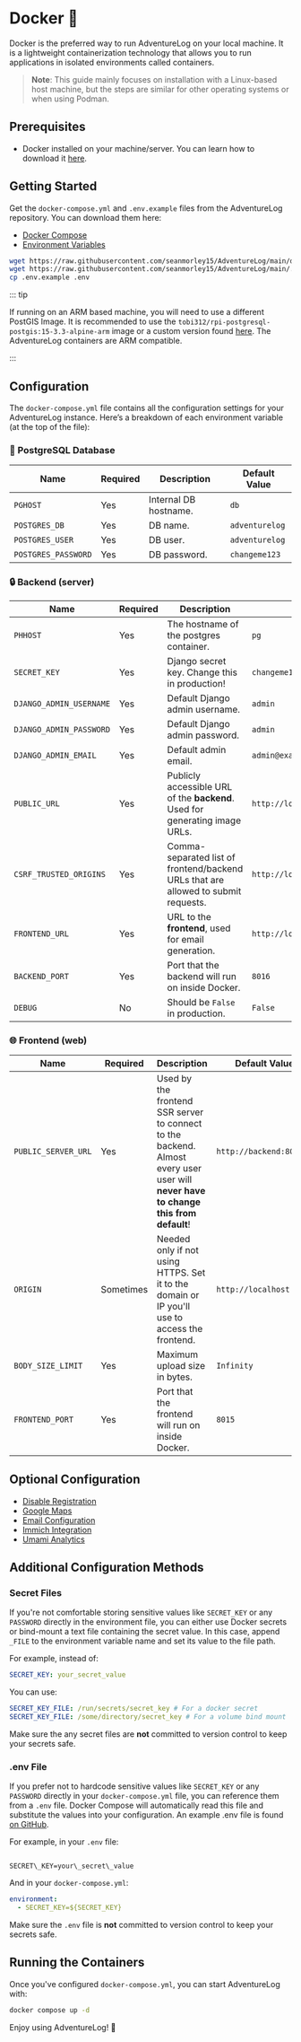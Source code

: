 # Docker 🐋

Docker is the preferred way to run AdventureLog on your local machine. It is a lightweight containerization technology that allows you to run applications in isolated environments called containers.

> **Note**: This guide mainly focuses on installation with a Linux-based host machine, but the steps are similar for other operating systems or when using Podman.

## Prerequisites

- Docker installed on your machine/server. You can learn how to download it [here](https://docs.docker.com/engine/install/).

## Getting Started

Get the `docker-compose.yml` and `.env.example` files from the AdventureLog repository. You can download them here:

- [Docker Compose](https://github.com/seanmorley15/AdventureLog/blob/main/docker-compose.yml)
- [Environment Variables](https://github.com/seanmorley15/AdventureLog/blob/main/.env.example)

```bash
wget https://raw.githubusercontent.com/seanmorley15/AdventureLog/main/docker-compose.yml
wget https://raw.githubusercontent.com/seanmorley15/AdventureLog/main/.env.example
cp .env.example .env
```

::: tip

If running on an ARM based machine, you will need to use a different PostGIS Image. It is recommended to use the `tobi312/rpi-postgresql-postgis:15-3.3-alpine-arm` image or a custom version found [here](https://hub.docker.com/r/tobi312/rpi-postgresql-postgis/tags). The AdventureLog containers are ARM compatible.

:::

## Configuration

The `docker-compose.yml` file contains all the configuration settings for your AdventureLog instance. Here’s a breakdown of each environment variable (at the top of the file):

### 🐘 PostgreSQL Database

| Name                | Required | Description           | Default Value |
| ------------------- | -------- | --------------------- | ------------- |
| `PGHOST`            | Yes      | Internal DB hostname. | `db`          |
| `POSTGRES_DB`       | Yes      | DB name.              | `adventurelog`    |
| `POSTGRES_USER`     | Yes      | DB user.              | `adventurelog`   |
| `POSTGRES_PASSWORD` | Yes      | DB password.          | `changeme123` |

### 🔒 Backend (server)

| Name                    | Required | Description                                                                        | Default Value                                 |
| ----------------------- | -------- | ---------------------------------------------------------------------------------- | --------------------------------------------- |
| `PHHOST`                | Yes      | The hostname of the postgres container.                                            | `pg`                                 |
| `SECRET_KEY`            | Yes      | Django secret key. Change this in production!                                      | `changeme123`                                 |
| `DJANGO_ADMIN_USERNAME` | Yes      | Default Django admin username.                                                     | `admin`                                       |
| `DJANGO_ADMIN_PASSWORD` | Yes      | Default Django admin password.                                                     | `admin`                                       |
| `DJANGO_ADMIN_EMAIL`    | Yes      | Default admin email.                                                               | `admin@example.com`                           |
| `PUBLIC_URL`            | Yes      | Publicly accessible URL of the **backend**. Used for generating image URLs.        | `http://localhost:8016`                       |
| `CSRF_TRUSTED_ORIGINS`  | Yes      | Comma-separated list of frontend/backend URLs that are allowed to submit requests. | `http://localhost:8016,http://localhost:8015` |
| `FRONTEND_URL`          | Yes      | URL to the **frontend**, used for email generation.                                | `http://localhost:8015`                       |
| `BACKEND_PORT`          | Yes      | Port that the backend will run on inside Docker.                                   | `8016`                                        |
| `DEBUG`                 | No       | Should be `False` in production.                                                   | `False`                                       |

### 🌐 Frontend (web)

| Name                | Required  | Description                                                                                                                        | Default Value           |
| ------------------- | --------- | ---------------------------------------------------------------------------------------------------------------------------------- | ----------------------- |
| `PUBLIC_SERVER_URL` | Yes       | Used by the frontend SSR server to connect to the backend. Almost every user user will **never have to change this from default**! | `http://backend:8000`    |
| `ORIGIN`            | Sometimes | Needed only if not using HTTPS. Set it to the domain or IP you'll use to access the frontend.                                      | `http://localhost:8015` |
| `BODY_SIZE_LIMIT`   | Yes       | Maximum upload size in bytes.                                                                                                      | `Infinity`              |
| `FRONTEND_PORT`     | Yes       | Port that the frontend will run on inside Docker.                                                                                  | `8015`                  |

## Optional Configuration

- [Disable Registration](../configuration/disable_registration.md)
- [Google Maps](../configuration/google_maps_integration.md)
- [Email Configuration](../configuration/email.md)
- [Immich Integration](../configuration/immich_integration.md)
- [Umami Analytics](../configuration/analytics.md)

## Additional Configuration Methods

### Secret Files
If you're not comfortable storing sensitive values like `SECRET_KEY` or any `PASSWORD` directly in the environment file, you can either use Docker secrets or bind-mount a text file containing the secret value. In this case, append `_FILE` to the environment variable name and set its value to the file path.

For example, instead of:

```yml
SECRET_KEY: your_secret_value
```

You can use:

```yml
SECRET_KEY_FILE: /run/secrets/secret_key # For a docker secret
SECRET_KEY_FILE: /some/directory/secret_key # For a volume bind mount
```

Make sure the any secret files are **not** committed to version control to keep your secrets safe.

### .env File

If you prefer not to hardcode sensitive values like `SECRET_KEY` or any `PASSWORD` directly in your `docker-compose.yml` file, you can reference them from a `.env` file. Docker Compose will automatically read this file and substitute the values into your configuration. An example .env file is found [on GitHub](https://github.com/seanmorley15/AdventureLog/blob/main/.env.example).

For example, in your `.env` file:

```

SECRET\_KEY=your\_secret\_value

````

And in your `docker-compose.yml`:

```yaml
environment:
  - SECRET_KEY=${SECRET_KEY}
````

Make sure the `.env` file is **not** committed to version control to keep your secrets safe.

## Running the Containers

Once you've configured `docker-compose.yml`, you can start AdventureLog with:

```bash
docker compose up -d
```

Enjoy using AdventureLog! 🎉
